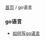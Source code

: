 [首页](https://printjs.github.io/blog) / go语言


### go语言

* [如何写go语言](https://printjs.github.io/blog/docs/go/how.to.write.go.code)